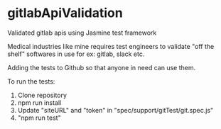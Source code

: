 # gitlabApiValidation
Validated gitlab apis using Jasmine test framework

Medical industries like mine requires test engineers to validate "off the shelf" softwares in use for ex: gitlab, slack etc.

Adding the tests to Github so that anyone in need can use them.


To run the tests:

1. Clone repository
2. npm run install
3. Update "siteURL" and "token" in "spec/support/gitTest/git.spec.js"
4. "npm run test"
